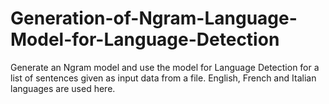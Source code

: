 # Generation-of-Ngram-Language-Model-for-Language-Detection
Generate an Ngram model and use the model for Language Detection for a list of sentences given as input data from a file. English, French and Italian languages are used here.
